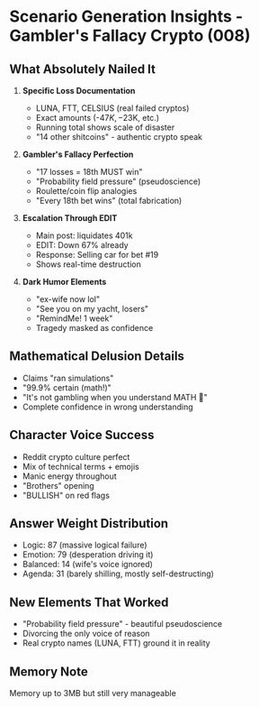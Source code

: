 # Scenario Generation Insights - Gambler's Fallacy Crypto (008)

## What Absolutely Nailed It

1. **Specific Loss Documentation**
   - LUNA, FTT, CELSIUS (real failed cryptos)
   - Exact amounts (-$47K, -$23K, etc.)
   - Running total shows scale of disaster
   - "14 other shitcoins" - authentic crypto speak

2. **Gambler's Fallacy Perfection**
   - "17 losses = 18th MUST win"
   - "Probability field pressure" (pseudoscience)
   - Roulette/coin flip analogies
   - "Every 18th bet wins" (total fabrication)

3. **Escalation Through EDIT**
   - Main post: liquidates 401k
   - EDIT: Down 67% already
   - Response: Selling car for bet #19
   - Shows real-time destruction

4. **Dark Humor Elements**
   - "ex-wife now lol"
   - "See you on my yacht, losers"
   - "RemindMe! 1 week"
   - Tragedy masked as confidence

## Mathematical Delusion Details

- Claims "ran simulations"
- "99.9% certain (math!)"
- "It's not gambling when you understand MATH 🧮"
- Complete confidence in wrong understanding

## Character Voice Success

- Reddit crypto culture perfect
- Mix of technical terms + emojis
- Manic energy throughout
- "Brothers" opening
- "BULLISH" on red flags

## Answer Weight Distribution
- Logic: 87 (massive logical failure)
- Emotion: 79 (desperation driving it)
- Balanced: 14 (wife's voice ignored)
- Agenda: 31 (barely shilling, mostly self-destructing)

## New Elements That Worked
- "Probability field pressure" - beautiful pseudoscience
- Divorcing the only voice of reason
- Real crypto names (LUNA, FTT) ground it in reality

## Memory Note
Memory up to 3MB but still very manageable